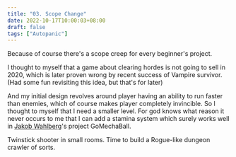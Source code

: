 ```yaml
---
title: "03. Scope Change"
date: 2022-10-17T10:00:03+08:00
draft: false
tags: ["Autopanic"]
---
```


Because of course there's a scope creep for every beginner's project.

I thought to myself that a game about clearing hordes is not going to sell in 2020, which is later proven wrong by recent success of Vampire survivor. (Had some fun revisiting this idea, but that's for later)

And my initial design revolves around player having an ability to run faster than enemies, which of course makes player completely invincible. So I thought to myself that I need a smaller level. For god knows what reason it never occurs to me that I can add a stamina system which surely works well in [Jakob Wahlberg](https://twitter.com/Jakob_Wahlberg)'s project GoMechaBall.

Twinstick shooter in small rooms. Time to build a Rogue-like dungeon crawler of sorts.
